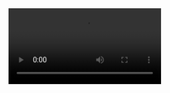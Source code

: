 <video src="https://woodpecker.web.garage.jcm.re/artifacts/XMB-OS/xmbshell/main/public/test-output.webm"/>
